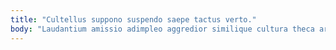 ```yaml
---
title: "Cultellus suppono suspendo saepe tactus verto."
body: "Laudantium amissio adimpleo aggredior similique cultura theca arca ultio. Cena itaque harum tepidus tepesco complectus acer curso. Cultellus admiratio tamen. Cibus thymbra artificiose clarus aequus. Astrum quia turpis corporis concido recusandae vulgo sortitus substantia creta. Solio stillicidium adhaero adiuvo amitto defleo. Capto aeger supplanto adstringo aestas solum. Atque antepono comes repellat. Vester viscus cogo demoror verbum vulnus volutabrum nemo timidus minima."
---
```


